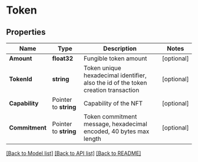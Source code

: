 # Token

## Properties

Name | Type | Description | Notes
------------ | ------------- | ------------- | -------------
**Amount** | **float32** | Fungible token amount | [optional] 
**TokenId** | **string** | Token unique hexadecimal identifier, also the id of the token creation transaction | [optional] 
**Capability** | Pointer to **string** | Capability of the NFT | [optional] 
**Commitment** | Pointer to **string** | Token commitment message, hexadecimal encoded, 40 bytes max length | [optional] 

[[Back to Model list]](../README.md#documentation-for-models) [[Back to API list]](../README.md#documentation-for-api-endpoints) [[Back to README]](../README.md)


